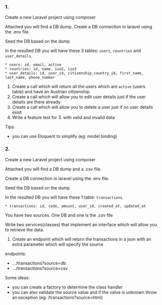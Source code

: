 ### 1.

Create a new Laravel project using composer

Attached you will find a DB dump. Create a DB connection in laravel using the .env file.

Seed the DB based on the dump

In the resulted DB you will have these 3 tables: `users`, `countries` and `user_details`.
```
* users: id, email, active
* countries: id, name, iso2, iso3 
* user_details: id, user_id, citizenship_country_id, first_name, last_name, phone_number
```
1. Create a call which will return all the users which are `active` (users table) and have an Austrian citizenship.
2. Create a call which will allow you to edit user details just if the user details are there already.
3. Create a call which will allow you to delete a user just if no user details exist
4. Write a feature test for 3. with valid and invalid data

Tips:
- you can use Eloquent to simplify (eg: model binding)

### 2.

Create a new Laravel project using composer

Attached you will find a DB dump and a .csv file.

Create a DB connection in laravel using the .env file.

Seed the DB based on the dump

In the resulted DB you will have these 1 table: `transactions`.
```
* transactions: id, code, amount, user_id, created_at, updated_at
```

You have two sources. One DB and one is the .csv file

Write two services(classes) that implement an interface which will allow you to retrieve the data.

1. Create an endpoint which will return the transactions in a json with an extra parameter which will specify the source

endpoints:
* .../transactions?source=db
* .../transactions?source=csv

Some ideas:
- you can create a factory to determine the class handler
- you can also validate the source value and if the value is unknown throw an exception (eg: /transactions?source=html)
